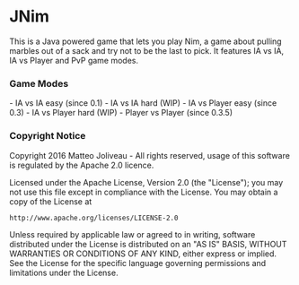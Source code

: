 # JNim

This is a Java powered game that lets you play Nim, a game about pulling marbles out of a sack and try not to be the last to pick.
It features IA vs IA, IA vs Player and PvP game modes.

<h3>Game Modes</h3>
- IA vs IA easy (since 0.1)
- IA vs IA hard (WIP)
- IA vs Player easy (since 0.3)
- IA vs Player hard (WIP)
- Player vs Player (since 0.3.5) 

<h3>Copyright Notice</h3>
Copyright 2016 Matteo Joliveau - All rights reserved, usage of this software is regulated by 
the Apache 2.0 licence.

Licensed under the Apache License, Version 2.0 (the "License");
you may not use this file except in compliance with the License.
You may obtain a copy of the License at

    http://www.apache.org/licenses/LICENSE-2.0

Unless required by applicable law or agreed to in writing, software
distributed under the License is distributed on an "AS IS" BASIS,
WITHOUT WARRANTIES OR CONDITIONS OF ANY KIND, either express or implied.
See the License for the specific language governing permissions and
limitations under the License.
